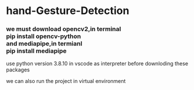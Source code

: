 # hand-Gesture-Detection
<h3>we must download opencv2,in terminal<br>
pip install opencv-python<br>
and mediapipe,in termianl<br>
pip install mediapipe</h3>
use python version 3.8.10 in vscode as interpreter before downloding these packages
<p>we can also run the project in virtual environment</p>
